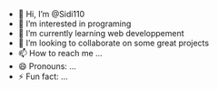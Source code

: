 - 👋 Hi, I’m @Sidi110
- 👀 I’m interested in programing
- 🌱 I’m currently learning web developpement
- 💞️ I’m looking to collaborate on some great projects
- 📫 How to reach me ...
- 😄 Pronouns: ...
- ⚡ Fun fact: ...

<!---
Sidi110/Sidi110 is a ✨ special ✨ repository because its `README.md` (this file) appears on your GitHub profile.
You can click the Preview link to take a look at your changes.
--->
